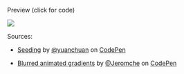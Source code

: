Preview (click for code)

<a href="https://github.com/Ar7hurz1nh0/livestream/blob/master/background/index.html" target="_blank" rel="noopener noreferrer">
  <img src="https://htmlpreview.github.io/?https%3A%2F%2Fgithub.com%2FAr7hurz1nh0%2Flivestream%2Fblob%2Fmaster%2Fbackground%2Findex.html=">
</a>

Sources:

- [Seeding](https://codepen.io/yuanchuan/pen/ZqbVVL) by [@yuanchuan](https://codepen.io/yuanchuan) on [CodePen](https://codepen.io)

- [Blurred animated gradients](https://codepen.io/Jeromche/pen/KKQrGgP) by [@Jeromche](https://codepen.io/Jeromche) on [CodePen](https://codepen.io)